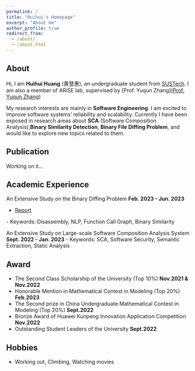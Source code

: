 ```yaml
---
permalink: /
title: "Huihui's Homepage"
excerpt: "About me"
author_profile: true
redirect_from: 
  - /about/
  - /about.html
---
```



## About

Hi, I am **Huihui Huang** (黄慧惠), an undergraduate student from [SUSTech]([SUSTech](https://www.sustech.edu.cn/en/)). I am also a member of ARiSE lab, supervised by [Prof. Yuqun Zhang]([Prof. Yuqun Zhang](https://zhangyuqun.github.io/index.html)) 

My research interests are mainly in **Software Engineering**. I am excited to improve software systems’ reliability and scalability. Currently I have been exposed in research areas about **SCA** (Software Composition Analysis),**Binary Similarity Detection**, **Binary File Diffing Problem**, and would like to explore new topics related to them.

## Publication

Working on it...

## Academic Experience
An Extensive Study on the Binary Diffing Problem **Feb. 2023 - Jun. 2023** 
- [Report]([Report](https://huihuihuang.top/files/binnary_diffing_report.pdf)) 

​- Keywords: Disassembly, NLP, Function Call Graph, Binary Similarity 

An Extensive Study on Large-scale Software Composition Analysis System **Sept. 2022 - Jan. 2023**
​- Keywords: SCA, Software Security, Semantic Extraction, Static Analysis


## Award

- The Second Class Scholarship of the University (Top 10%) **Nov.2021 & Nov.2022**
- Honorable Mention in Mathematical Contest in Modeling (Top 20%) **Feb.2023**
- The Second prize in China Undergraduate Mathematical Contest in Modeling (Top 20%) **Sept.2022**
- Bronze Award of Huawei Kunpeng Innovation Application Competition **Nov.2022**
- Outstanding Student Leaders of the University **Sept.2022**


## Hobbies

- Working out, Climbing, Watching movies



